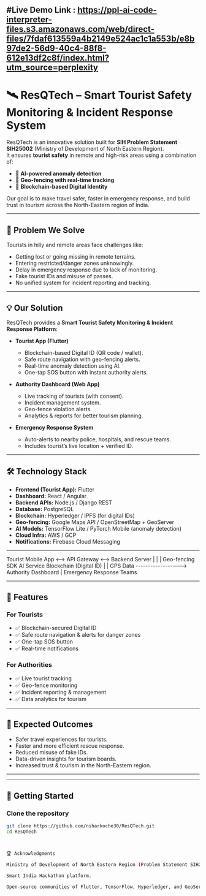 #Live Demo Link :
https://ppl-ai-code-interpreter-files.s3.amazonaws.com/web/direct-files/7fdaf613559a4b2149e524ac1c1a553b/e8b97de2-56d9-40c4-88f8-612e13df2c8f/index.html?utm_source=perplexity
---
# 🛰️ ResQTech – Smart Tourist Safety Monitoring & Incident Response System  

ResQTech is an innovative solution built for **SIH Problem Statement SIH25002** (Ministry of Development of North Eastern Region).  
It ensures **tourist safety** in remote and high-risk areas using a combination of:  
- 🤖 **AI-powered anomaly detection**  
- 📍 **Geo-fencing with real-time tracking**  
- 🔗 **Blockchain-based Digital Identity**  

Our goal is to make travel safer, faster in emergency response, and build trust in tourism across the North-Eastern region of India.  

---

## 🚨 Problem We Solve  
Tourists in hilly and remote areas face challenges like:  
- Getting lost or going missing in remote terrains.  
- Entering restricted/danger zones unknowingly.  
- Delay in emergency response due to lack of monitoring.  
- Fake tourist IDs and misuse of passes.  
- No unified system for incident reporting and tracking.  

---

## 💡 Our Solution  
ResQTech provides a **Smart Tourist Safety Monitoring & Incident Response Platform**:  

- **Tourist App (Flutter)**  
  - Blockchain-based Digital ID (QR code / wallet).  
  - Safe route navigation with geo-fencing alerts.  
  - Real-time anomaly detection using AI.  
  - One-tap SOS button with instant authority alerts.  

- **Authority Dashboard (Web App)**  
  - Live tracking of tourists (with consent).  
  - Incident management system.  
  - Geo-fence violation alerts.  
  - Analytics & reports for better tourism planning.  

- **Emergency Response System**  
  - Auto-alerts to nearby police, hospitals, and rescue teams.  
  - Includes tourist’s live location + verified ID.  

---

## 🛠️ Technology Stack  
- **Frontend (Tourist App):** Flutter  
- **Dashboard:** React / Angular  
- **Backend APIs:** Node.js / Django REST  
- **Database:** PostgreSQL  
- **Blockchain:** Hyperledger / IPFS (for digital IDs)  
- **Geo-fencing:** Google Maps API / OpenStreetMap + GeoServer  
- **AI Models:** TensorFlow Lite / PyTorch Mobile (anomaly detection)  
- **Cloud Infra:** AWS / GCP  
- **Notifications:** Firebase Cloud Messaging  

---

Tourist Mobile App <--> API Gateway <--> Backend Server
| | |
Geo-fencing SDK AI Service Blockchain (Digital ID)
| |
GPS Data ------------------> Authority Dashboard
|
Emergency Response Teams


---

## 📱 Features  
### For Tourists  
- ✅ Blockchain-secured Digital ID  
- ✅ Safe route navigation & alerts for danger zones  
- ✅ One-tap SOS button  
- ✅ Real-time notifications  

### For Authorities  
- ✅ Live tourist tracking  
- ✅ Geo-fence monitoring  
- ✅ Incident reporting & management  
- ✅ Data analytics for tourism  

---

## 🎯 Expected Outcomes  
- Safer travel experiences for tourists.  
- Faster and more efficient rescue response.  
- Reduced misuse of fake IDs.  
- Data-driven insights for tourism boards.  
- Increased trust & tourism in the North-Eastern region.  

---


---

## 🚀 Getting Started  
### Clone the repository  
```bash
git clone https://github.com/niharkoche30/ResQTech.git
cd ResQTech



🏆 Acknowledgments

Ministry of Development of North Eastern Region (Problem Statement SIH25002).

Smart India Hackathon platform.

Open-source communities of Flutter, TensorFlow, Hyperledger, and GeoServer.



